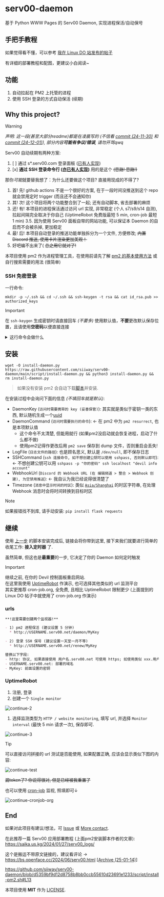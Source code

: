 # serv00-daemon

<!--
> 来投个票? `>` **[discussion#3](https://github.com/siiway/serv00-daemon/discussions/3)** `<` <br/>
> ~~放整整一个月了没人投票，哇啊啊啊啊啊啊啊啊啊啊啊啊啊啊啊啊啊啊啊啊啊啊啊啊啊啊啊啊 😭😭😭~~
我已经不指望有人投了，就这样吧
-->

基于 Python WWW Pages 的 Serv00 Daemon, 实现进程保活/自动保号

## 手把手教程

如果觉得看不懂，可以参考 [我在 Linux DO 站发布的帖子](https://linux.do/t/topic/491153?u=wyf9)

有详细的部署教程和配图，更建议小白阅读~

## 功能

1. 自动拉起在 PM2 上托管的进程
2. 使用 SSH 登录的方式自动保活 (续期)

## Why this project?

> [!WARNING]
> *声明: 这一段(甚至大部分readme)都是在凌晨写的 (不信看 [commit (24-11-30)](https://github.com/siiway/serv00-daemon/commit/fbe465b0d7faefbaa0bfa1e5dd2dcd6f954ef6bd) 和 [commit (24-12-01)](https://github.com/siiway/serv00-daemon/commit/d85171835d49f83575afd71dff4813ee06bb4d7b)), 部分内容**可能有争议/错误**, 请勿开骂qwq*

Serv00 自动续期有两种方案:

1. [ ] 通过 s*.serv00.com 登录面板 ([已有人实现](https://github.com/lopins/serv00-auto-scripts))
2. [x] **通过 SSH 登录命令行 ([亦已有人实现](https://github.com/bin862324915/serv00-automation))** 用的是这个 ~~(思路! 思路!)~~

那你*可能*就要替我想了：为什么还要做这个项目? 直接用现成的不得了?

1. 首! 先! github actions 不是一个很好的方案, 在于一段时间没推送到这个 repo 就会禁用定时 trigger (而且还不会通知你)
2. 其! 次! 这个项目将两个功能整合到了一起; 还有自动脚本, 省去部署的麻烦
3. 还! 有! 本项目的进程保活通过访问 url 实现, 非常稳定 (个人 s7/s9/s14 自测), 拉起间隔完全取决于你自己 (UptimeRobot 免费版最短 5 min, cron-job 最短 1 min)
3.5. 因为使用 Serv00 面板自带的网站功能, 可以保证本 Daemon 的自启而不会被杀掉, 更加稳定
4. 最! 后! 本项目自动登录的推送功能单独拆分为一个文件, 方便修改; ~~内置 Discord 推送, 使用卡片渲染更加美观！~~
5. 好吧编不出来了( ~~总之用它就对了!~~

本项目使用 pm2 作为进程管理工具，在使用前请先了解 [pm2 的基本使用方法](https://www.cnblogs.com/chyingp/p/pm2-documentation.html) 或自行搜索需要的用法 (很简单)

### SSH 免密登录

一行命令:
```shell
mkdir -p ~/.ssh && cd ~/.ssh && ssh-keygen -t rsa && cat id_rsa.pub >> authorized_keys
```

> [!IMPORTANT]
> 在 `ssh-keygen` 生成密钥时请直接回车 *(不要多)* 使用默认值，**不要**更改默认保存位置，且请使用**空密码**以便直接连接

<details>
<summary>这行命令会做什么</summary>

```shell
# -1. 创建 ~/.ssh 目录 *(如有则忽略)*
mkdir -p ~/.ssh

# 0. 切目录到 ~/.ssh
cd ~/.ssh

# 1. 先检查有没有 id_rsa 和 id_rsa.pub
# *如果有可以直接跳过第 2 步*
ls -l

# 2. 如果没有: 生成一个新的密钥
# 建议*一路回车*, 直接不带密码保存到默认目录即可 **(必须不带密码)**
ssh-keygen -t rsa

# 3. 追加**公钥**到信任列表 (分清楚: 公钥带 `.pub` 后缀, 内容**较短**; 私钥没有, 内容**较长**, 且有如 `-----BEGIN OPENSSH PRIVATE KEY-----` 之类的标志)
# 一定用两个 >, 否则会把其他的清了!
cat id_rsa.pub >> authorized_keys

# 4. 测试效果
ssh localhost
```

</details>

## 安装

```shell
wget -O install-daemon.py https://raw.githubusercontent.com/siiway/serv00-daemon/main/script/install-daemon.py && python3 install-daemon.py && rm install-daemon.py
```

> 如果没有安装 pm2 会自动下载[脚本](https://github.com/siiway/serv00-daemon/blob/main/script/install-pm2.sh)并安装.

在安装过程中会询问下面的信息 *(不填回车就是默认)*:

- DaemonKey (`访问时需要携带的 key (妥善保管)`): 其实就是类似于密钥一类的东西, 默认随机生成一个[uuid](https://www.bing.com/search?q=uuid)
- DaemonCommand (`访问时需要执行的命令`): ← 在 pm2 中为 `pm2 resurrect`, 也是本项默认值
  * 这个命令不太清楚, 但能用就行 (如果pm2没启动就会恢复进程，启动了什么都不做)
  * 使用pm2记得作更改后用 `pm2 save` 保存到 dump 文件，否则重启会丢失!
- LogFile (`日志文件的路径`): 也是顾名思义, 默认是 `/dev/null`, 即不保存日志
- SSHCommand (`ssh 连接命令, 如不想创建公钥可以使用 sshpass, 否则默认即可`): ← 不想创建公钥可以用 `sshpass -p "你的密码" ssh localhost "devil info account"`
- WebhookUrl (`Discord 的 Webhook URL (在 编辑频道 > 整合 > Webhook 创建), 为空禁用推送`): ← 我自认为我已经说得很清楚了
- Timezone (`消息中显示时间的时区`): 类似 [`Asia/Shanghai`](https://www.bing.com/search?q=Asia%2FShanghai) 的时区字符串, 在处理 Webhook 消息时会将时间转换到目标时区

> [!NOTE]
> 如果报错找不到库, 请手动安装: `pip install flask requests`

## 继续

使用 [上一步](#安装) 的脚本安装完成后, 链接会将你带到这里, 接下来我们就要进行简单的收尾工作: **接入定时器** 了.

虽然简单, 但这也是**最重要**的一步, 它决定了你的 Daemon 如何定时触发

> [!IMPORTANT]
> 继续之前, 在你的 Devil 控制面板重启网站. <br/>
> 在这里我使用 [UptimeRobot](https://dashboard.uptimerobot.com/) 作演示, 也可选择其他类似的 url 监测平台 <br/>
> 其实更推荐 cron-job.org, 全免费, 且相比 UptimeRobot 限制更少 (上面提到的 Linux DO 帖子中就使用了 cron-job.org 作演示)

### urls

```md
**!这里需要创建两个监视器!**

- 1) pm2 进程保活 (建议设置 5 分钟)
  * http://USERNAME.serv00.net/daemon/MyKey

- 2) 登录 SSH 保号 (建议设置一天至一月不等)
  * http://USERNAME.serv00.net/renew/MyKey

替换以下字段:
- http: 协议, 如果直接使用 用户名.serv00.net 可使用 https; 如使用类似 xxx.用户名.serv00.net 的子域名默认只能使用 http
- USERNAME.serv00.net: 部署的域名
- MyKey: 前面设置的密钥
```

### UptimeRobot

1. 注册, 登录
2. 创建一个 `Single monitor`

![continue-2](./img/continue-2.png)

1. 选择监测类型为 `HTTP / website monitoring`, 填写 url, 并选择 `Monitor interval` (最快 5 min 请求一次), 保存即可.

![continue-3](img/continue-3.png)

> [!TIP]
> 可以直接访问拼接的 url 测试是否能使用, 如果配置正确, 应该会显示类似下图的内容:

![continue-test](img/continue-test.png)

~~漏token了? 你说得很对, 但是已经被我重置了~~

也可以使用 [cron-job](https://console.cron-job.org/) 监视, 照填即可↓

![continue-cronjob-org](img/continue-cronjob-org.png)

## End

如果对此项目有建议/想法，可 [Issue](https://github.com/siiway/serv00-daemon/issues/new) 或 [More contact](https://wyf9.top/#/contact).

在此推荐一篇 Serv00 应用部署教程 (上面pm2安装脚本作者的文章): https://saika.us.kg/2024/01/27/serv00_logs/

这个是搬运不带原文链接的，建议看评论 → https://bs.openface.cc/2024/06/serv00.html [[Archive (25-01-14)](https://web.archive.org/web/20250114132932/https://bs.openface.cc/2024/06/serv00.html)]

https://github.com/siiway/serv00-daemon/blob/d5359bf9d12d8758b8bb0ccb55610d23691e1233/script/install-pm2.sh#L13

本项目使用 **MIT** 作为 [LICENSE](./LICENSE).
